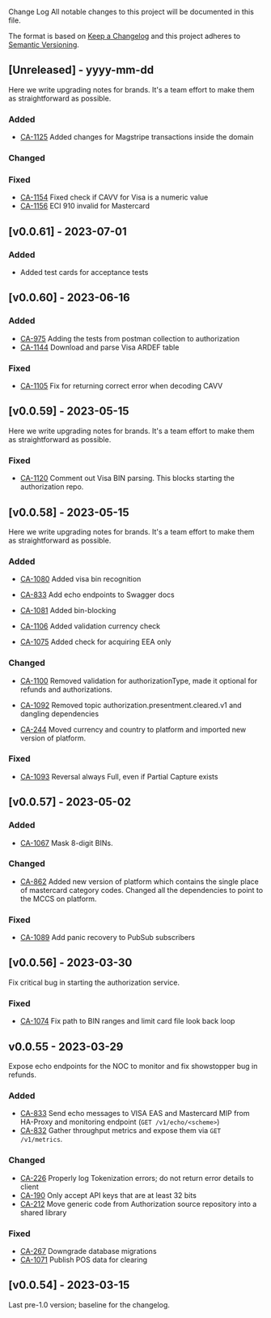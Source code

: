 Change Log
All notable changes to this project will be documented in this file.

The format is based on [Keep a Changelog](http://keepachangelog.com/)
and this project adheres to [Semantic Versioning](http://semver.org/).

## [Unreleased] - yyyy-mm-dd
 
Here we write upgrading notes for brands. It's a team effort to make them as
straightforward as possible.
 
### Added

- [CA-1125](https://cmcom.atlassian.net/browse/CA-1125)
  Added changes for Magstripe transactions inside the domain

### Changed

### Fixed

- [CA-1154](https://cmcom.atlassian.net/browse/CA-1154)
  Fixed check if CAVV for Visa is a numeric value
- [CA-1156](https://cmcom.atlassian.net/browse/CA-1156)
    ECI 910 invalid for Mastercard


## [v0.0.61] - 2023-07-01
 
### Added

- Added test cards for acceptance tests


## [v0.0.60] - 2023-06-16
 
### Added

- [CA-975](https://cmcom.atlassian.net/browse/CA-975)
  Adding the tests from postman collection to authorization
- [CA-1144](https://cmcom.atlassian.net/browse/CA-1144)
  Download and parse Visa ARDEF table

### Fixed

- [CA-1105](https://cmcom.atlassian.net/browse/CA-1105)
  Fix for returning correct error when decoding CAVV

## [v0.0.59] - 2023-05-15

Here we write upgrading notes for brands. It's a team effort to make them as
straightforward as possible.

### Fixed

- [CA-1120](https://cmcom.atlassian.net/browse/CA-1120)
  Comment out Visa BIN parsing. This blocks starting the authorization repo.

## [v0.0.58] - 2023-05-15

Here we write upgrading notes for brands. It's a team effort to make them as
straightforward as possible.

### Added

- [CA-1080](https://cmcom.atlassian.net/browse/CA-1080)
  Added visa bin recognition

- [CA-833](https://cmcom.atlassian.net/browse/CA-833)
  Add echo endpoints to Swagger docs

- [CA-1081](https://cmcom.atlassian.net/browse/CA-1081)
  Added bin-blocking

- [CA-1106](https://cmcom.atlassian.net/browse/CA-1106)
  Added validation currency check

- [CA-1075](https://cmcom.atlassian.net/browse/CA-1075)
  Added check for acquiring EEA only

### Changed
- [CA-1100](https://cmcom.atlassian.net/browse/CA-1100)
  Removed validation for authorizationType, made it optional for refunds and authorizations.

- [CA-1092](https://cmcom.atlassian.net/browse/CA-1092)
  Removed topic authorization.presentment.cleared.v1 and dangling dependencies

- [CA-244](https://cmcom.atlassian.net/browse/CA-244)
  Moved currency and country to platform and imported new version of platform.

### Fixed

- [CA-1093](https://cmcom.atlassian.net/browse/CA-1093)
  Reversal always Full, even if Partial Capture exists

## [v0.0.57] - 2023-05-02

### Added

- [CA-1067](https://cmcom.atlassian.net/browse/CA-1067)
  Mask 8-digit BINs.

### Changed
- [CA-862](https://cmcom.atlassian.net/browse/CA-862)
  Added new version of platform which contains the single place of mastercard category codes.
  Changed all the dependencies to point to the MCCS on platform.

### Fixed

 - [CA-1089](https://cmcom.atlassian.net/browse/CA-1089)
   Add panic recovery to PubSub subscribers


## [v0.0.56] - 2023-03-30

Fix critical bug in starting the authorization service.

### Fixed
- [CA-1074](https://cmcom.atlassian.net/browse/CA-1074)
  Fix path to BIN ranges and limit card file look back loop

## v0.0.55 - 2023-03-29

Expose echo endpoints for the NOC to monitor and fix showstopper bug in refunds.

### Added
 - [CA-833](https://cmcom.atlassian.net/browse/CA-833)
    Send echo messages to VISA EAS and Mastercard MIP from HA-Proxy and monitoring endpoint (`GET /v1/echo/<scheme>`)
 - [CA-832](https://cmcom.atlassian.net/browse/CA-832)
    Gather throughput metrics and expose them via `GET /v1/metrics`.

### Changed
 - [CA-226](https://cmcom.atlassian.net/browse/CA-226)
    Properly log Tokenization errors; do not return error details to client
 - [CA-190](https://cmcom.atlassian.net/browse/CA-190)
    Only accept API keys that are at least 32 bits
 - [CA-212](https://cmcom.atlassian.net/browse/CA-212)
    Move generic code from Authorization source repository into a shared library

### Fixed
 - [CA-267](https://cmcom.atlassian.net/browse/CA-267)
    Downgrade database migrations
 - [CA-1071](https://cmcom.atlassian.net/browse/CA-1071)
    Publish POS data for clearing


## [v0.0.54] - 2023-03-15

Last pre-1.0 version; baseline for the changelog.

